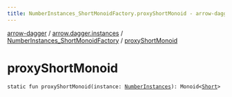 ```yaml
---
title: NumberInstances_ShortMonoidFactory.proxyShortMonoid - arrow-dagger
---
```


[arrow-dagger](../../index.html) / [arrow.dagger.instances](../index.html) / [NumberInstances_ShortMonoidFactory](index.html) / [proxyShortMonoid](./proxy-short-monoid.html)

# proxyShortMonoid

`static fun proxyShortMonoid(instance: `[`NumberInstances`](../-number-instances/index.html)`): Monoid<`[`Short`](https://kotlinlang.org/api/latest/jvm/stdlib/kotlin/-short/index.html)`>`